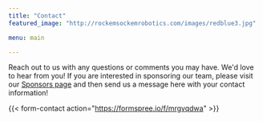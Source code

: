 ```yaml
---
title: "Contact"
featured_image: "http://rockemsockemrobotics.com/images/redblue3.jpg"

menu: main

---
```



Reach out to us with any questions or comments you may have. We'd love to hear from you! If you are interested in sponsoring our team, please visit our [Sponsors page](/sponsors/) and then send us a message here with your contact information! 

{{< form-contact action="https://formspree.io/f/mrgvqdwa"  >}}
